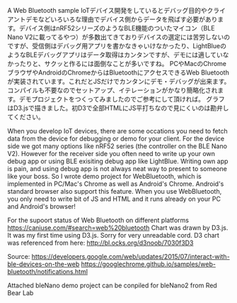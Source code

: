 A Web Bluetooth sample
IoTデバイス開発をしているとデバッグ目的やクライアントデモなどいろいろな理由でデバイス側からデータを飛ばす必要があります。デバイス側はnRF52シリーズのようなBLE機能のついたマイコン（BLE Nano V2に載ってるやつ）が多数出てきておりデバイスの選定には苦労しないのですが、受信側はデバッグ用アプリを書かなきゃいけなかったり、LightBlueのようなBLEデバッグアプリはデータ取得はカンタンですが、デモには適していなかったりと、サクッと作るには面倒なことが多いですね。
PCやMacのChromeブラウザやAndroidのChromeからはBluetoothにアクセスできるWeb Bluetoothが実装されています。これだとJSだけでカンタンにデモ・デバッグが出来ます。コンパイルも不要なのでセットアップ、イテレーションがかなり簡略化されます。デモプロジェクトをつくってみましたのでご参考にして頂ければ。
グラフはD3.jsで描きました。初D3で全部HTMLにJS平打ちなので見にくいのは勘弁してください。

When you develop IoT devices, there are some occations you need to fetch data from the device for debugging or demo for your client. For the device side we got many options like nRF52 series (the controller on the BLE Nano V2). However for the receiver side you often need to write up your own debug app or using BLE exisiting debug app like LightBlue. Writing own app is pain, and using debug app is not always neat way to present to someone like your boss. So I wrote demo project for WebBluetooth, which is implemented in PC/Mac's Chrome as well as Android's Chrome. Android's standard browser also support this feature. When you use WebBluetooth, you only need to write bit of JS and HTML and it runs already on your PC and Android's browser!

For the supoort status of Web Bluetooth on different platforms
https://caniuse.com/#search=web%20bluetooth
Chart was drawn by D3.js. It was my first time using D3.js. Sorry for very unreadable cord.
D3 chart was referenced from here:
http://bl.ocks.org/d3noob/7030f3D3

Source:
https://developers.google.com/web/updates/2015/07/interact-with-ble-devices-on-the-web
https://googlechrome.github.io/samples/web-bluetooth/notifications.html

Attached bleNano demo project can be conpiled for bleNano2 from Red Bear Lab